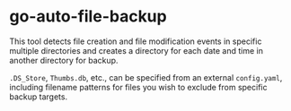 # go-auto-file-backup

This tool detects file creation and file modification events in specific multiple directories and creates a directory for each date and time in another directory for backup.

`.DS_Store`, `Thumbs.db`, etc., can be specified from an external `config.yaml`, including filename patterns for files you wish to exclude from specific backup targets.
